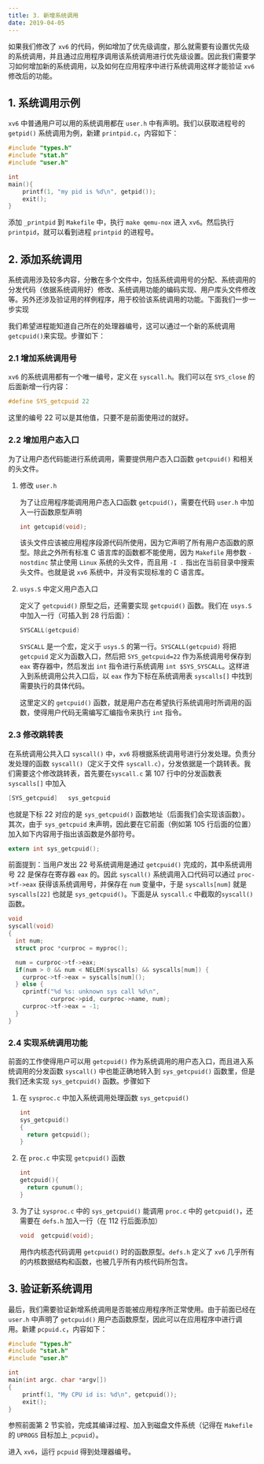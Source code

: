 ```yaml
---
title: 3. 新增系统调用
date: 2019-04-05
---
```


如果我们修改了 `xv6` 的代码，例如增加了优先级调度，那么就需要有设置优先级的系统调用，并且通过应用程序调用该系统调用进行优先级设置。因此我们需要学习如何增加新的系统调用，以及如何在应用程序中进行系统调用这样才能验证 `xv6` 修改后的功能。

## 1. 系统调用示例 

`xv6` 中普通用户可以用的系统调用都在 `user.h` 中有声明。我们以获取进程号的 `getpid()` 系统调用为例，新建 `printpid.c`，内容如下：

```c
#include "types.h"
#include "stat.h"
#include "user.h"

int 
main(){
	printf(1, "my pid is %d\n", getpid());
	exit();
}
```

添加 `_printpid` 到 `Makefile` 中，执行 `make qemu-nox` 进入 `xv6`。然后执行 `printpid`，就可以看到进程 `printpid` 的进程号。

## 2. 添加系统调用

系统调用涉及较多内容，分散在多个文件中，包括系统调用号的分配、系统调用的分发代码（依据系统调用好）修改、系统调用功能的编码实现、用户库头文件修改等。另外还涉及验证用的样例程序，用于校验该系统调用的功能。下面我们一步一步实现

我们希望进程能知道自己所在的处理器编号，这可以通过一个新的系统调用 `getcpuid()`来实现。步骤如下：

### 2.1 增加系统调用号

`xv6` 的系统调用都有一个唯一编号，定义在 `syscall.h`。我们可以在 `SYS_close` 的后面新增一行内容：

```c
#define SYS_getcpuid 22
```

这里的编号 22 可以是其他值，只要不是前面使用过的就好。

### 2.2 增加用户态入口

为了让用户态代码能进行系统调用，需要提供用户态入口函数 `getcpuid()` 和相关的头文件。

1. 修改 `user.h`

   为了让应用程序能调用用户态入口函数 `getcpuid()`，需要在代码 `user.h` 中加入一行函数原型声明 

   ```c
   int getcupid(void);
   ```

   该头文件应该被应用程序段源代码所使用，因为它声明了所有用户态函数的原型。除此之外所有标准 C 语言库的函数都不能使用，因为 `Makefile` 用参数 `-nostdinc` 禁止使用 `Linux` 系统的头文件，而且用 `-I	.` 指出在当前目录中搜索头文件。也就是说 `xv6` 系统中，并没有实现标准的 C 语言库。

2. `usys.S` 中定义用户态入口

   定义了 `getcpuid()` 原型之后，还需要实现 `getcpuid()` 函数。我们在 `usys.S` 中加入一行（可插入到 28 行后面）：

   ```c
   SYSCALL(getcpuid)
   ```

   `SYSCALL` 是一个宏，定义于 `usys.S` 的第一行。`SYSCALL(getcpuid)` 将把 `getcpuid` 定义为函数入口，然后把 `SYS_getcpuid=22` 作为系统调用号保存到 `eax` 寄存器中，然后发出 `int` 指令进行系统调用 `int $SYS_SYSCALL`。这样进入到系统调用公共入口后，以 `eax` 作为下标在系统调用表 `syscalls[]` 中找到需要执行的具体代码。

   这里定义的 `getcpuid()` 函数，就是用户态在希望执行系统调用时所调用的函数，使得用户代码无需编写汇编指令来执行 `int` 指令。

### 2.3 修改跳转表

在系统调用公共入口 `syscall()` 中，`xv6` 将根据系统调用号进行分发处理。负责分发处理的函数 `syscall()`（定义于文件 `syscall.c`），分发依据是一个跳转表。我们需要这个修改跳转表，首先要在`syscall.c` 第 107 行中的分发函数表 `syscalls[]` 中加入

```c
[SYS_getcpuid]   sys_getcpuid
```

也就是下标 22 对应的是 `sys_getcpuid()` 函数地址（后面我们会实现该函数）。其次，由于 `sys_getcpuid` 未声明，因此要在它前面（例如第 105 行后面的位置）加入如下内容用于指出该函数是外部符号。 

```c
extern int sys_getcpuid();
```

前面提到：当用户发出 22 号系统调用是通过 `getcpuid()` 完成的，其中系统调用号 22 是保存在寄存器 `eax` 的。因此 `syscall()` 系统调用入口代码可以通过 `proc->tf->eax` 获得该系统调用号，并保存在 `num` 变量中，于是 `syscalls[num]` 就是 `syscalls[22]` 也就是 `sys_getcpuid()`。下面是从 `syscall.c` 中截取的`syscall()` 函数。

```c
void
syscall(void)
{
  int num;
  struct proc *curproc = myproc();

  num = curproc->tf->eax;
  if(num > 0 && num < NELEM(syscalls) && syscalls[num]) {
    curproc->tf->eax = syscalls[num]();
  } else {
    cprintf("%d %s: unknown sys call %d\n",
            curproc->pid, curproc->name, num);
    curproc->tf->eax = -1;
  }
}
```

### 2.4 实现系统调用功能

前面的工作使得用户可以用 `getcpuid()` 作为系统调用的用户态入口，而且进入系统调用的分发函数 `syscall()` 中也能正确地转入到 `sys_getcpuid()` 函数里，但是我们还未实现 `sys_getcpuid()` 函数。步骤如下

1. 在 `sysproc.c` 中加入系统调用处理函数 `sys_getcpuid()`

   ```c
   int
   sys_getcpuid()
   {
     return getcpuid();
   }
   ```

2. 在 `proc.c` 中实现 `getcpuid()` 函数

   ```c
   int
   getcpuid(){
     return cpunum();
   }
   ```

3. 为了让 `sysproc.c` 中的 `sys_getcpuid()` 能调用 `proc.c` 中的 `getcpuid()`，还需要在 `defs.h` 加入一行（在 112 行后面添加） 

   ```c
   void  getcpuid(void);
   ```

   用作内核态代码调用 `getcpuid()` 时的函数原型。`defs.h` 定义了 `xv6` 几乎所有的内核数据结构和函数，也被几乎所有内核代码所包含。

## 3. 验证新系统调用

最后，我们需要验证新增系统调用是否能被应用程序所正常使用。由于前面已经在 `user.h` 中声明了 `getcpuid()` 用户态函数原型，因此可以在应用程序中进行调用。新建 `pcpuid.c`，内容如下：

```c
#include "types.h"
#include "stat.h"
#include "user.h"

int
main(int argc. char *argv[])
{
    printf(1, "My CPU id is: %d\n", getcpuid());
    exit();
}
```

参照前面第 2 节实验，完成其编译过程、加入到磁盘文件系统（记得在 `Makefile` 的 `UPROGS` 目标加上`_pcpuid`）。

进入 `xv6`，运行 `pcpuid` 得到处理器编号。